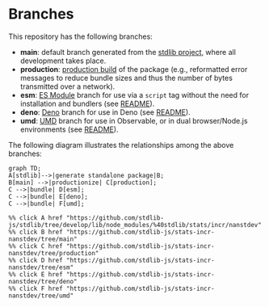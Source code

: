 <!--

@license Apache-2.0

Copyright (c) 2022 The Stdlib Authors.

Licensed under the Apache License, Version 2.0 (the "License");
you may not use this file except in compliance with the License.
You may obtain a copy of the License at

    http://www.apache.org/licenses/LICENSE-2.0

Unless required by applicable law or agreed to in writing, software
distributed under the License is distributed on an "AS IS" BASIS,
WITHOUT WARRANTIES OR CONDITIONS OF ANY KIND, either express or implied.
See the License for the specific language governing permissions and
limitations under the License.

-->

# Branches

This repository has the following branches:

-   **main**: default branch generated from the [stdlib project][stdlib-url], where all development takes place.
-   **production**: [production build][production-url] of the package (e.g., reformatted error messages to reduce bundle sizes and thus the number of bytes transmitted over a network).
-   **esm**: [ES Module][esm-url] branch for use via a `script` tag without the need for installation and bundlers (see [README][esm-readme]).
-   **deno**: [Deno][deno-url] branch for use in Deno (see [README][deno-readme]).
-   **umd**: [UMD][umd-url] branch for use in Observable, or in dual browser/Node.js environments (see [README][umd-readme]).

The following diagram illustrates the relationships among the above branches:

```mermaid
graph TD;
A[stdlib]-->|generate standalone package|B;
B[main] -->|productionize| C[production];
C -->|bundle| D[esm];
C -->|bundle| E[deno];
C -->|bundle| F[umd];

%% click A href "https://github.com/stdlib-js/stdlib/tree/develop/lib/node_modules/%40stdlib/stats/incr/nanstdev"
%% click B href "https://github.com/stdlib-js/stats-incr-nanstdev/tree/main"
%% click C href "https://github.com/stdlib-js/stats-incr-nanstdev/tree/production"
%% click D href "https://github.com/stdlib-js/stats-incr-nanstdev/tree/esm"
%% click E href "https://github.com/stdlib-js/stats-incr-nanstdev/tree/deno"
%% click F href "https://github.com/stdlib-js/stats-incr-nanstdev/tree/umd"
```

[stdlib-url]: https://github.com/stdlib-js/stdlib/tree/develop/lib/node_modules/%40stdlib/stats/incr/nanstdev
[production-url]: https://github.com/stdlib-js/stats-incr-nanstdev/tree/production
[deno-url]: https://github.com/stdlib-js/stats-incr-nanstdev/tree/deno
[deno-readme]: https://github.com/stdlib-js/stats-incr-nanstdev/blob/deno/README.md
[umd-url]: https://github.com/stdlib-js/stats-incr-nanstdev/tree/umd
[umd-readme]: https://github.com/stdlib-js/stats-incr-nanstdev/blob/umd/README.md
[esm-url]: https://github.com/stdlib-js/stats-incr-nanstdev/tree/esm
[esm-readme]: https://github.com/stdlib-js/stats-incr-nanstdev/blob/esm/README.md
